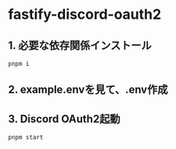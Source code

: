# fastify-discord-oauth2

## 1. 必要な依存関係インストール
```
pnpm i
```

## 2. example.envを見て、.env作成

## 3. Discord OAuth2起動
```
pnpm start
```

